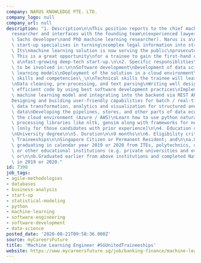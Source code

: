 ```yaml
---
company: NARUS KNOWLEDGE PTE. LTD.
company_logo: null
company_url: null
description: "1. Description\n\nThis position reports to the chief machine learning\n\
  researcher and interfaces with the founding team\n(experienced lawyers, ex-Goldman\
  \ Sachs developer\nand PhD machine learning researcher). Narus is a\nSingapore based\
  \ start-up specialises in turning\ncomplex legal information into structured data.\
  \ Its\nmachine learning solution is now serving the public\nprosecutors in Singapore.\
  \ This is a great opportunity\nfor a trainee to gain the first-hand experience in\
  \ a\nfast-growing deep-tech start-up.\n\n2. Specific responsiblities\_\n\nTrainee\
  \ to be involved in:\n\nSoftware development\nDevelopment of data science & machine\
  \ learning models\nDeployment of the solution in a cloud environment\n\n\n3. Technical\
  \ skills and competencies\_\n\nTechnical skills the trainee will learn include:\n\
  \nData cleaning, pre-processing, and text parsing\nWriting well designed, testable,\
  \ efficient code by using best software development practices\nImplementation of\
  \ machine learning model and integrating into the backend via REST API deployment\n\
  Designing and building user-friendly capabilities for batch / real-time data ingestion,\
  \ data transformation, analytics and visualization for structured and unstructured\
  \ data\nDeveloping the pipelines, stores, and other parts of data ecosystem\nLearn\
  \ the cloud environment (Azure / AWS)\nLearn how to use python natural language\
  \ processing libraries like nltk, gensim along with frameworks for neural networks\
  \ [only for those candidates with prior experience]\n\n4. Education qualifications\n\
  \nUniversity degree\n\n5. Duration\n\n9 months\n\n6. Eligibility criteria for SGUnited\
  \ Traineeships\n\nSingapore Citizen or Permanent Resident; and\n\na.Graduated or\
  \ graduating in calendar year 2019 or 2020 from ITEs, polytechnics, universities,\
  \ or other educational institutions (e.g. private universities and overseas institutions);\
  \ or\n\nb.Graduated earlier from above institutions and completed National Service\
  \ in 2019 or 2020."
id: 7398
job_tags:
- agile-methodologies
- databases
- business-analysis
- start-up
- statistical-modeling
- python
- machine-learning
- software-engineering
- software-development
- data-science
posted_date: '2020-08-21T09:58:36.000Z'
source: myCareersFuture
title: 'Machine Learning Engineer #SGUnitedTraineeships'
website: https://www.mycareersfuture.sg/job/banking-finance/machine-learning-engineer-sgunitedtraineeships-35b034852fddddf843faa329251f70d1
---
```

